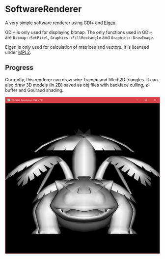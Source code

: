 # SoftwareRenderer
A very simple software renderer using GDI+ and [Eigen](http://eigen.tuxfamily.org/).

GDI+ is only used for displaying bitmap. The only functions used in GDI+ are `Bitmap::SetPixel`, `Graphics::FillRectangle` and `Graphics::DrawImage`.

Eigen is only used for calculation of matrices and vectors. It is licensed under [MPL2](https://www.mozilla.org/en-US/MPL/2.0/).

## Progress
Currently, this renderer can draw wire-framed and filled 2D triangles. It can also draw 3D models (in 2D) saved as obj files with backface culling, z-buffer and Gouraud shading.

![CurrentProgress](https://raw.githubusercontent.com/shurunxuan/SoftwareRenderer/master/SoftwareRenderer/progress.png)

